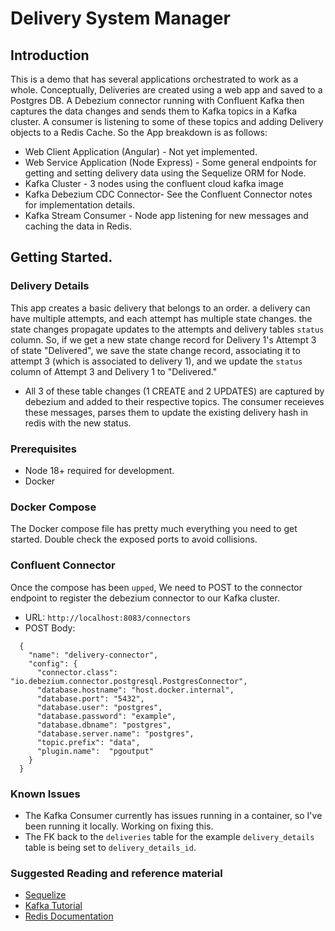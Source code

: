 # Delivery System Manager

## Introduction

This is a demo that has several applications orchestrated to work as a whole. Conceptually, Deliveries are created using a web app and saved to a Postgres DB. A Debezium connector running with Confluent Kafka then captures the data changes and sends them to Kafka topics in a Kafka cluster. A consumer is listening to some of these topics and adding Delivery objects to a Redis Cache. So the App breakdown is as follows:

- Web Client Application (Angular) - Not yet implemented.
- Web Service Application (Node Express) - Some general endpoints for getting and setting delivery data using the Sequelize ORM for Node.
- Kafka Cluster - 3 nodes using the confluent cloud kafka image
- Kafka Debezium CDC Connector- See the Confluent Connector notes for implementation details.
- Kafka Stream Consumer - Node app listening for new messages and caching the data in Redis.

## Getting Started.

### Delivery Details

This app creates a basic delivery that belongs to an order. a delivery can have multiple attempts, and each attempt has multiple state changes. the state changes propagate updates to the attempts and delivery tables `status` column. So, if we get a new state change record for Delivery 1's Attempt 3 of state "Delivered", we save the state change record, associating it to attempt 3 (which is associated to delivery 1), and we update the `status` column of Attempt 3 and Delivery 1 to "Delivered."

- All 3 of these table changes (1 CREATE and 2 UPDATES) are captured by debezium and added to their respective topics. The consumer receieves these messages, parses them to update the existing delivery hash in redis with the new status.

### Prerequisites

- Node 18+ required for development.
- Docker

### Docker Compose

The Docker compose file has pretty much everything you need to get started. Double check the exposed ports to avoid collisions.

### Confluent Connector

Once the compose has been `upped`, We need to POST to the connector endpoint to register the debezium connector to our Kafka cluster.

- URL:
  `http://localhost:8083/connectors`
- POST Body:

```
  {
    "name": "delivery-connector",
    "config": {
      "connector.class": "io.debezium.connector.postgresql.PostgresConnector",
      "database.hostname": "host.docker.internal",
      "database.port": "5432",
      "database.user": "postgres",
      "database.password": "example",
      "database.dbname": "postgres",
      "database.server.name": "postgres",
      "topic.prefix": "data",
      "plugin.name":  "pgoutput"
    }
  }
```

### Known Issues

- The Kafka Consumer currently has issues running in a container, so I've been running it locally. Working on fixing this.
- The FK back to the `deliveries` table for the example `delivery_details` table is being set to `delivery_details_id`.

### Suggested Reading and reference material

- [Sequelize](https://sequelize.org/)
- [Kafka Tutorial](https://medium.com/@parasharprasoon.950/how-to-set-up-cdc-with-kafka-debezium-and-postgres-70a907b8ca20)
- [Redis Documentation](https://redis.io/docs/latest/develop/)
